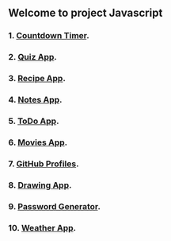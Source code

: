 ## Welcome to project Javascript




### 1. [Countdown Timer](/countdownTimer).

### 2. [Quiz App](/quizApp).

### 3. [Recipe App](/recipeApp).

### 4. [Notes App](/noteApp).

### 5. [ToDo App](/todoApp).

### 6. [Movies App](/movieApp).

### 7. [GitHub Profiles](/countdownTimer).

### 8. [Drawing App](/drawingApp).

### 9. [Password Generator](/passwordGenerator).

### 10. [Weather App](/weatherApp).


